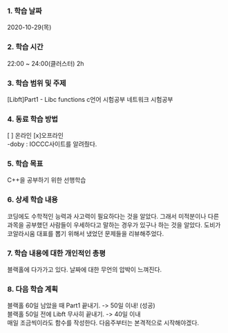 ### 1. 학습 날짜 
2020-10-29(목)

### 2. 학습 시간
22:00 ~ 24:00(클러스터) 2h

### 3. 학습 범위 및 주제
[Libft]Part1 - Libc functions
c언어 시험공부
네트워크 시험공부

### 4. 동료 학습 방법 
[ ] 온라인 [x]오프라인 <br>
-doby : IOCCC사이트를 알려줬다.

### 5. 학습 목표
C++을 공부하기 위한 선행학습

### 6. 상세 학습 내용
코딩에도 수학적인 능력과 사고력이 필요하다는 것을 알았다. 그래서 미적분이나 다른 과목을 공부했던 사람들이 우세하다고 말하는 경우가 있구나 하는 것을 알았다. 도비가 코알라시움 대표를 뽑기 위해서 냈었던 문제들을 리뷰해주었다.

### 7. 학습 내용에 대한 개인적인 총평
블랙홀에 다가가고 있다. 날짜에 대한 무언의 압박이 느껴진다.

### 8. 다음 학습 계획
 블랙홀 60일 남았을 때 Part1 끝내기. -> 50일 이내! (성공) <br>
 블랙홀 50일 전에 Libft 무사히 끝내기. -> 40일 이내 <br>
 매일 조금씩이라도 함수를 작성한다.
 다음주부터는 본격적으로 시작해야겠다.